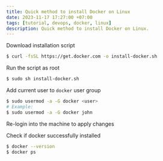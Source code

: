 ```yaml
---
title: Quick method to install Docker on Linux
date: 2023-11-17 17:27:00 +07:00
tags: [tutorial, devops, docker, linux]
description: Quick method to install Docker on Linux.
---
```


Download installation script
```bash
$ curl -fsSL https://get.docker.com -o install-docker.sh
```

Run the script as root
```bash
$ sudo sh install-docker.sh
```

Add current user to `docker` user group
```bash
$ sudo usermod -a -G docker <user>
# Example:
$ sudo usermod -a -G docker john
```

Re-login into the machine to apply changes

Check if docker successfully installed
```bash
$ docker --version
$ docker ps
```